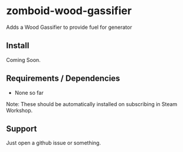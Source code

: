 # zomboid-wood-gassifier
Adds a Wood Gassifier to provide fuel for generator

## Install
Coming Soon.

## Requirements / Dependencies
- None so far

Note: These should be automatically installed on subscribing in Steam Workshop.

## Support
Just open a github issue or something.
